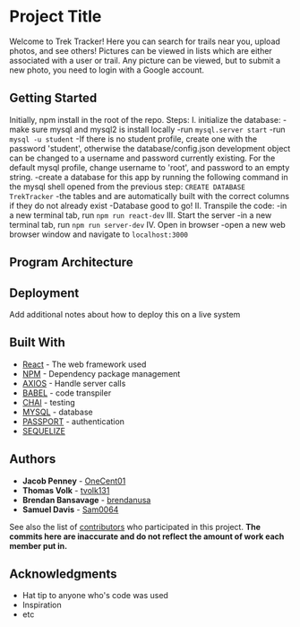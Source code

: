 # Project Title

Welcome to Trek Tracker! Here you can search for trails near you, upload photos, and see others! Pictures can be viewed in lists which are either associated with a user or trail. Any picture can be viewed, but to submit a new photo, you need to login with a Google account. 

## Getting Started

Initially, npm install in the root of the repo. 
Steps: 
I. initialize the database: 
  -make sure mysql and mysql2 is install locally
  -run `mysql.server start`
  -run `mysql -u student`
    -If there is no student profile, create one with the password 'student', otherwise the database/config.json development object can be changed to a username and password currently existing. For the default mysql profile, change username to 'root', and password to an empty string. 
  -create a database for this app by running the following command in the mysql shell opened from the previous step: `CREATE DATABASE TrekTracker`
  -the tables and are automatically built with the correct columns if they do not already exist
  -Database good to go! 
II. Transpile the code: 
  -in a new terminal tab, run `npm run react-dev`
III. Start the server
  -in a new terminal tab, run `npm run server-dev`
IV. Open in browser
  -open a new web browser window and navigate to `localhost:3000`

## Program Architecture 


## Deployment

Add additional notes about how to deploy this on a live system

## Built With

* [React](https://facebook.github.io/react/) - The web framework used
* [NPM](https://www.npmjs.com/) - Dependency package management
* [AXIOS](https://www.npmjs.com/package/axios) - Handle server calls
* [BABEL](https://babeljs.io/) - code transpiler
* [CHAI](http://chaijs.com/) - testing
* [MYSQL](https://www.mysql.com/) - database
* [PASSPORT](http://passportjs.org/) - authentication
* [SEQUELIZE](http://docs.sequelizejs.com/)

## Authors

* **Jacob Penney** - [OneCent01](https://github.com/OneCent01)
* **Thomas Volk** - [tvolk131](https://github.com/tvolk131)
* **Brendan Bansavage** - [brendanusa](https://github.com/brendanusa)
* **Samuel Davis** - [Sam0064](https://github.com/Sam0064)

See also the list of [contributors](https://github.com/SisterMother/TrekTracker/graphs/contributors) who participated in this project. **The commits here are inaccurate and do not reflect the amount of work each member put in.**

## Acknowledgments

* Hat tip to anyone who's code was used
* Inspiration
* etc

